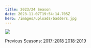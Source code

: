 ```yaml
---
title: 2023/24 Season
date: 2023-11-07T19:54:14.705Z
hero: /images/uploads/badders.jpg
---
```

![](/images/uploads/tables231031.jpg)

Previous Seasons: [2017-2018](/tables/season-2017-2018) [2018-2019](/tables/season-2018-2019)